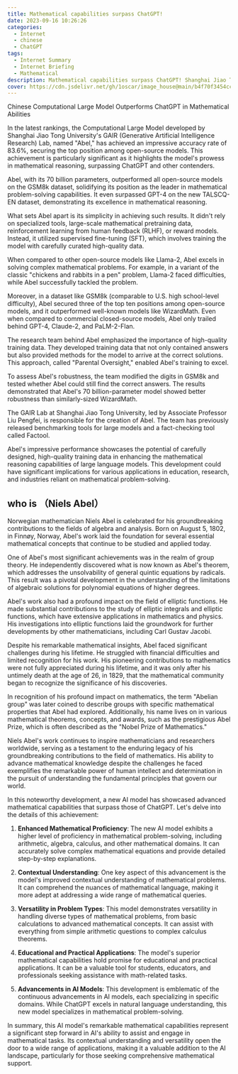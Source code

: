 ```yaml
---
title: Mathematical capabilities surpass ChatGPT! 
date: 2023-09-16 10:26:26
categories:
  - Internet
  - chinese 
  - ChatGPT
tags:
  - Internet Summary 
  - Internet Briefing
  - Mathematical
description: Mathematical capabilities surpass ChatGPT! Shanghai Jiao Tong University's Computational Large Model Tops Open Source Rankings 
cover: https://cdn.jsdelivr.net/gh/1oscar/image_house@main/b4f70f3454cc1517d1b9f168f8365bb5-e1695272073278.png
---
```




Chinese Computational Large Model Outperforms ChatGPT in Mathematical Abilities

In the latest rankings, the Computational Large Model developed by Shanghai Jiao Tong University's GAIR (Generative Artificial Intelligence Research) Lab, named "Abel," has achieved an impressive accuracy rate of 83.6%, securing the top position among open-source models. This achievement is particularly significant as it highlights the model's prowess in mathematical reasoning, surpassing ChatGPT and other contenders.

Abel, with its 70 billion parameters, outperformed all open-source models on the GSM8k dataset, solidifying its position as the leader in mathematical problem-solving capabilities. It even surpassed GPT-4 on the new TALSCQ-EN dataset, demonstrating its excellence in mathematical reasoning.

What sets Abel apart is its simplicity in achieving such results. It didn't rely on specialized tools, large-scale mathematical pretraining data, reinforcement learning from human feedback (RLHF), or reward models. Instead, it utilized supervised fine-tuning (SFT), which involves training the model with carefully curated high-quality data.

When compared to other open-source models like Llama-2, Abel excels in solving complex mathematical problems. For example, in a variant of the classic "chickens and rabbits in a pen" problem, Llama-2 faced difficulties, while Abel successfully tackled the problem.

Moreover, in a dataset like GSM8k (comparable to U.S. high school-level difficulty), Abel secured three of the top ten positions among open-source models, and it outperformed well-known models like WizardMath. Even when compared to commercial closed-source models, Abel only trailed behind GPT-4, Claude-2, and PaLM-2-Flan.

The research team behind Abel emphasized the importance of high-quality training data. They developed training data that not only contained answers but also provided methods for the model to arrive at the correct solutions. This approach, called "Parental Oversight," enabled Abel's training to excel.

To assess Abel's robustness, the team modified the digits in GSM8k and tested whether Abel could still find the correct answers. The results demonstrated that Abel's 70 billion-parameter model showed better robustness than similarly-sized WizardMath.

The GAIR Lab at Shanghai Jiao Tong University, led by Associate Professor Liu Pengfei, is responsible for the creation of Abel. The team has previously released benchmarking tools for large models and a fact-checking tool called Factool.

Abel's impressive performance showcases the potential of carefully designed, high-quality training data in enhancing the mathematical reasoning capabilities of large language models. This development could have significant implications for various applications in education, research, and industries reliant on mathematical problem-solving.


## who is （Niels Abel）



Norwegian mathematician Niels Abel is celebrated for his groundbreaking contributions to the fields of algebra and analysis. Born on August 5, 1802, in Finnøy, Norway, Abel's work laid the foundation for several essential mathematical concepts that continue to be studied and applied today.

One of Abel's most significant achievements was in the realm of group theory. He independently discovered what is now known as Abel's theorem, which addresses the unsolvability of general quintic equations by radicals. This result was a pivotal development in the understanding of the limitations of algebraic solutions for polynomial equations of higher degrees.

Abel's work also had a profound impact on the field of elliptic functions. He made substantial contributions to the study of elliptic integrals and elliptic functions, which have extensive applications in mathematics and physics. His investigations into elliptic functions laid the groundwork for further developments by other mathematicians, including Carl Gustav Jacobi.

Despite his remarkable mathematical insights, Abel faced significant challenges during his lifetime. He struggled with financial difficulties and limited recognition for his work. His pioneering contributions to mathematics were not fully appreciated during his lifetime, and it was only after his untimely death at the age of 26, in 1829, that the mathematical community began to recognize the significance of his discoveries.

In recognition of his profound impact on mathematics, the term "Abelian group" was later coined to describe groups with specific mathematical properties that Abel had explored. Additionally, his name lives on in various mathematical theorems, concepts, and awards, such as the prestigious Abel Prize, which is often described as the "Nobel Prize of Mathematics."

Niels Abel's work continues to inspire mathematicians and researchers worldwide, serving as a testament to the enduring legacy of his groundbreaking contributions to the field of mathematics. His ability to advance mathematical knowledge despite the challenges he faced exemplifies the remarkable power of human intellect and determination in the pursuit of understanding the fundamental principles that govern our world.


In this noteworthy development, a new AI model has showcased advanced mathematical capabilities that surpass those of ChatGPT. Let's delve into the details of this achievement:

1. **Enhanced Mathematical Proficiency**: The new AI model exhibits a higher level of proficiency in mathematical problem-solving, including arithmetic, algebra, calculus, and other mathematical domains. It can accurately solve complex mathematical equations and provide detailed step-by-step explanations.

2. **Contextual Understanding**: One key aspect of this advancement is the model's improved contextual understanding of mathematical problems. It can comprehend the nuances of mathematical language, making it more adept at addressing a wide range of mathematical queries.

3. **Versatility in Problem Types**: This model demonstrates versatility in handling diverse types of mathematical problems, from basic calculations to advanced mathematical concepts. It can assist with everything from simple arithmetic questions to complex calculus theorems.

4. **Educational and Practical Applications**: The model's superior mathematical capabilities hold promise for educational and practical applications. It can be a valuable tool for students, educators, and professionals seeking assistance with math-related tasks.

5. **Advancements in AI Models**: This development is emblematic of the continuous advancements in AI models, each specializing in specific domains. While ChatGPT excels in natural language understanding, this new model specializes in mathematical problem-solving.

In summary, this AI model's remarkable mathematical capabilities represent a significant step forward in AI's ability to assist and engage in mathematical tasks. Its contextual understanding and versatility open the door to a wide range of applications, making it a valuable addition to the AI landscape, particularly for those seeking comprehensive mathematical support.